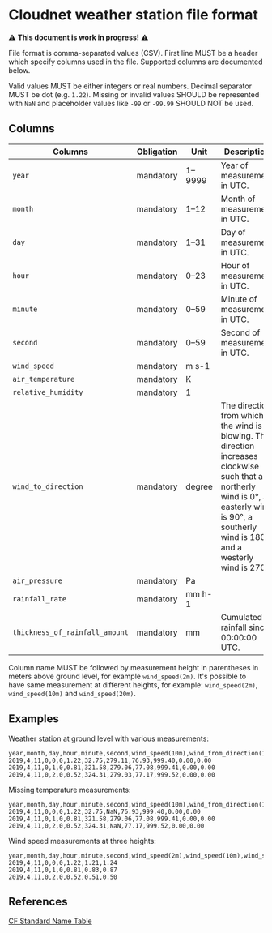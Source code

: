 # Cloudnet weather station file format

⚠️ **This document is work in progress!** ⚠️

File format is comma-separated values (CSV).
First line MUST be a header which specify columns used in the file.
Supported columns are documented below.

Valid values MUST be either integers or real numbers.
Decimal separator MUST be dot (e.g. `1.22`).
Missing or invalid values SHOULD be represented with `NaN` and placeholder values like `-99` or `-99.99` SHOULD NOT be used.

## Columns

| Columns                        | Obligation | Unit   | Description                                                                                                                                                                                       |
| ------------------------------ | ---------- | ------ | ------------------------------------------------------------------------------------------------------------------------------------------------------------------------------------------------- |
| `year`                         | mandatory  | 1–9999 | Year of measurement in UTC.                                                                                                                                                                       |
| `month`                        | mandatory  | 1–12   | Month of measurement in UTC.                                                                                                                                                                      |
| `day`                          | mandatory  | 1–31   | Day of measurement in UTC.                                                                                                                                                                        |
| `hour`                         | mandatory  | 0–23   | Hour of measurement in UTC.                                                                                                                                                                       |
| `minute`                       | mandatory  | 0–59   | Minute of measurement in UTC.                                                                                                                                                                     |
| `second`                       | mandatory  | 0–59   | Second of measurement in UTC.                                                                                                                                                                     |
| `wind_speed`                   | mandatory  | m s-1  |                                                                                                                                                                                                   |
| `air_temperature`              | mandatory  | K      |                                                                                                                                                                                                   |
| `relative_humidity`            | mandatory  | 1      |                                                                                                                                                                                                   |
| `wind_to_direction`            | mandatory  | degree | The direction from which the wind is blowing. The direction increases clockwise such that a northerly wind is 0°, an easterly wind is 90°, a southerly wind is 180°, and a westerly wind is 270°. |
| `air_pressure`                 | mandatory  | Pa     |                                                                                                                                                                                                   |
| `rainfall_rate`                | mandatory  | mm h-1 |                                                                                                                                                                                                   |
| `thickness_of_rainfall_amount` | mandatory  | mm     | Cumulated rainfall since 00:00:00 UTC.                                                                                                                                                            |

Column name MUST be followed by measurement height in parentheses in meters above ground level, for example `wind_speed(2m)`.
It's possible to have same measurement at different heights, for example: `wind_speed(2m)`, `wind_speed(10m)` and `wind_speed(20m)`.

## Examples

Weather station at ground level with various measurements:

```csv
year,month,day,hour,minute,second,wind_speed(10m),wind_from_direction(10m),air_temperature(2m),relative_humidity(2m),air_pressure(2m),rainfall_rate(2m),thickness_of_rainfall_amount(2m)
2019,4,11,0,0,0,1.22,32.75,279.11,76.93,999.40,0.00,0.00
2019,4,11,0,1,0,0.81,321.58,279.06,77.08,999.41,0.00,0.00
2019,4,11,0,2,0,0.52,324.31,279.03,77.17,999.52,0.00,0.00
```

Missing temperature measurements:

```csv
year,month,day,hour,minute,second,wind_speed(10m),wind_from_direction(10m),air_temperature(2m),relative_humidity(2m),air_pressure(2m),rainfall_rate(2m),thickness_of_rainfall_amount(2m)
2019,4,11,0,0,0,1.22,32.75,NaN,76.93,999.40,0.00,0.00
2019,4,11,0,1,0,0.81,321.58,279.06,77.08,999.41,0.00,0.00
2019,4,11,0,2,0,0.52,324.31,NaN,77.17,999.52,0.00,0.00
```

Wind speed measurements at three heights:

```csv
year,month,day,hour,minute,second,wind_speed(2m),wind_speed(10m),wind_speed(20m)
2019,4,11,0,0,0,1.22,1.21,1.24
2019,4,11,0,1,0,0.81,0.83,0.87
2019,4,11,0,2,0,0.52,0.51,0.50
```

## References

[CF Standard Name Table](https://cfconventions.org/Data/cf-standard-names/current/build/cf-standard-name-table.html)
